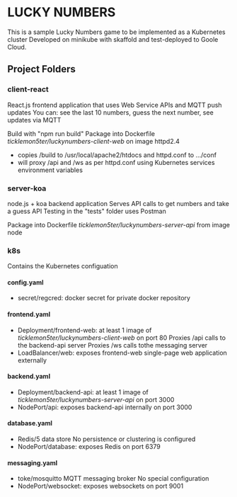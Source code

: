 # LUCKY NUMBERS
This is a sample Lucky Numbers game to be implemented as a Kubernetes cluster
Developed on minikube with skaffold and test-deployed to Goole Cloud. 

## Project Folders
### client-react
React.js frontend application that uses Web Service APIs and MQTT push updates
You can: see the last 10 numbers, guess the next number, see updates via MQTT

Build with "npm run build"
Package into Dockerfile *ticklemon5ter/luckynumbers-client-web* on image httpd2.4
- copies /build to /usr/local/apache2/htdocs and httpd.conf to .../conf
- will proxy /api and /ws as per httpd.conf using Kubernetes services environment variables

### server-koa
node.js + koa backend application
Serves API calls to get numbers and take a guess
API Testing in the "tests" folder uses Postman

Package into Dockerfile *ticklemon5ter/luckynumbers-server-api* from image node

### k8s
Contains the Kubernetes configuation

#### config.yaml
- secret/regcred: docker secret for private docker repository

#### frontend.yaml
- Deployment/frontend-web: at least 1 image of *ticklemon5ter/luckynumbers-client-web* on port 80
  Proxies /api calls to the backend-api server
  Proxies /ws calls tothe messaging server
- LoadBalancer/web: exposes frontend-web single-page web application externally

#### backend.yaml
- Deployment/backend-api: at least 1 image of *ticklemon5ter/luckynumbers-server-api* on port 3000
- NodePort/api: exposes backend-api internally on port 3000

#### database.yaml
- Redis/5 data store
  No persistence or clustering is configured
- NodePort/database: exposes Redis on port 6379

#### messaging.yaml
- toke/mosquitto MQTT messaging broker
  No special configuration
- NodePort/websocket: exposes websockets on port 9001


